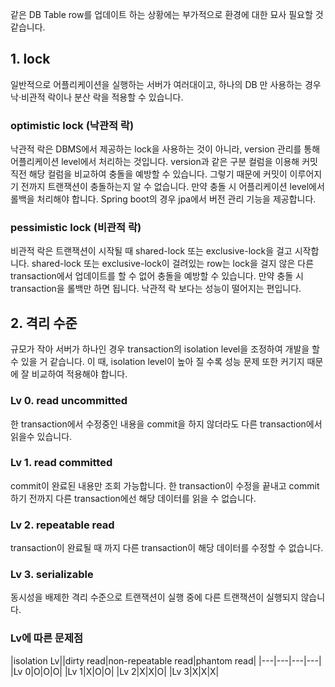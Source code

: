 같은 DB Table row를 업데이트 하는 상황에는 부가적으로 환경에 대한 묘사 필요할 것 같습니다.

## 1. lock
일반적으로 어플리케이션을 실행하는 서버가 여러대이고, 하나의 DB 만 사용하는 경우 낙·비관적 락이나 분산 락을 적용할 수 있습니다.

### optimistic lock (낙관적 락)

낙관적 락은 DBMS에서 제공하는 lock을 사용하는 것이 아니라, version 관리를 통해 어플리케이션 level에서 처리하는 것입니다.
version과 같은 구분 컬럼을 이용해 커밋 직전 해당 컬럼을 비교하여 충돌을 예방할 수 있습니다. 
그렇기 때문에 커밋이 이루어지기 전까지 트랜잭션이 충돌하는지 알 수 없습니다.
만약 충돌 시 어플리케이션 level에서 롤백을 처리해야 합니다.
Spring boot의 경우 jpa에서 버전 관리 기능을 제공합니다.

### pessimistic lock (비관적 락)

비관적 락은 트랜잭션이 시작될 때 shared-lock 또는 exclusive-lock을 걸고 시작합니다.
shared-lock 또는 exclusive-lock이 걸려있는 row는 lock을 걸지 않은 다른 transaction에서 업데이트를 할 수 없어
충돌을 예방할 수 있습니다.
만약 충돌 시 transaction을 롤백만 하면 됩니다.
낙관적 락 보다는 성능이 떨어지는 편입니다.

## 2. 격리 수준
규모가 작아 서버가 하나인 경우 transaction의 isolation level을 조정하여 개발을 할 수 있을 거 같습니다. 
이 때, isolation level이 높아 질 수록 성능 문제 또한 커기지 때문에 잘 비교하여 적용해야 합니다.

### Lv 0. read uncommitted
한 transaction에서 수정중인 내용을 commit을 하지 않더라도 다른 transaction에서 읽을수 있습니다.

### Lv 1. read committed
commit이 완료된 내용만 조회 가능합니다.
한 transaction이 수정을 끝내고 commit 하기 전까지 다른 transaction에선 해당 데이터를 읽을 수 없습니다.

### Lv 2. repeatable read
transaction이 완료될 때 까지 다른 transaction이 해당 데이터를 수정할 수 없습니다.

### Lv 3. serializable
동시성을 배제한 격리 수준으로 트랜잭션이 실행 중에 다른 트랜잭션이 실행되지 않습니다.

### Lv에 따른 문제점

|isolation Lv||dirty read|non-repeatable read|phantom read|
|---|---|---|---|
|Lv 0|O|O|O|
|Lv 1|X|O|O|
|Lv 2|X|X|O|
|Lv 3|X|X|X|

